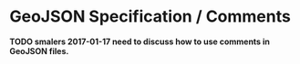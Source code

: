 # GeoJSON Specification / Comments

**TODO smalers 2017-01-17 need to discuss how to use comments in GeoJSON files.**
